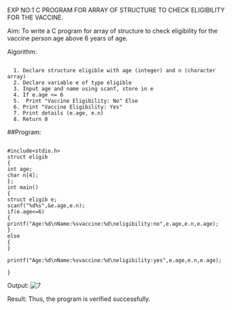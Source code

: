 EXP NO:1 C PROGRAM FOR ARRAY OF STRUCTURE TO CHECK ELIGIBILITY FOR THE VACCINE.

Aim: To write a C program for array of structure to check eligibility for the vaccine person age above 6 years of age.

Algorithm:
```

  1. Declare structure eligible with age (integer) and n (character array)
  2. Declare variable e of type eligible
  3. Input age and name using scanf, store in e
  4. If e.age <= 6
  5.  Print "Vaccine Eligibility: No" Else
  6. Print "Vaccine Eligibility: Yes"
  7. Print details (e.age, e.n)
  8. Return 0
```

##Program:
```

#include<stdio.h> 
struct eligib 
{ 
int age; 
char n[4]; 
}; 
int main() 
{ 
struct eligib e; 
scanf("%d%s",&e.age,e.n); 
if(e.age<=6) 
{ 
printf("Age:%d\nName:%svaccine:%d\neligibility:no",e.age,e.n,e.age); 
} 
else 
{ 
} 
 
printf("Age:%d\nName:%svaccine:%d\neligibility:yes",e.age,e.n,e.age); 
 
}

```
Output:
![7](https://github.com/user-attachments/assets/5a1175d7-d1cd-45ff-870d-37227fe2d470)

Result: Thus, the program is verified successfully.
